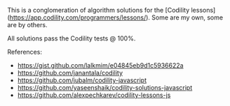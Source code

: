 This is a conglomeration of algorithm solutions for the \[Codility lessons\](https://app.codility.com/programmers/lessons/). Some are my own, some are by others.

  

All solutions pass the Codility tests @ 100%.

  

References:

 - https://gist.github.com/lalkmim/e04845eb9d1c5936622a
 - https://github.com/janantala/codility
 - https://github.com/jubalm/codility-javascript
 - https://github.com/yaseenshaik/codility-solutions-javascript
 - https://github.com/alexpechkarev/codility-lessons-js
